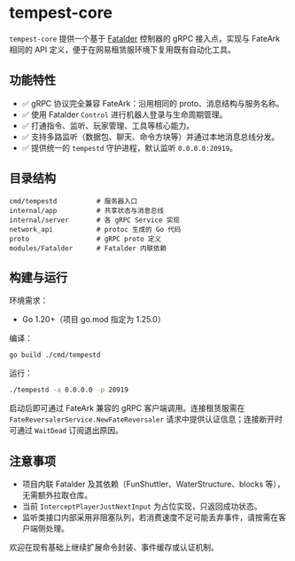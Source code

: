 # tempest-core

`tempest-core` 提供一个基于 [Fatalder](https://github.com/Yeah114/Fatalder) 控制器的 gRPC 接入点，实现与 FateArk 相同的 API 定义，便于在网易租赁服环境下复用既有自动化工具。

## 功能特性

- ✅ gRPC 协议完全兼容 FateArk：沿用相同的 proto、消息结构与服务名称。
- ✅ 使用 Fatalder `Control` 进行机器人登录与生命周期管理。
- ✅ 打通指令、监听、玩家管理、工具等核心能力。
- ✅ 支持多路监听（数据包、聊天、命令方块等）并通过本地消息总线分发。
- ✅ 提供统一的 `tempestd` 守护进程，默认监听 `0.0.0.0:20919`。

## 目录结构

```
cmd/tempestd          # 服务器入口
internal/app          # 共享状态与消息总线
internal/server       # 各 gRPC Service 实现
network_api           # protoc 生成的 Go 代码
proto                 # gRPC proto 定义
modules/Fatalder      # Fatalder 内联依赖
```

## 构建与运行

环境需求：

- Go 1.20+（项目 go.mod 指定为 1.25.0）

编译：

```bash
go build ./cmd/tempestd
```

运行：

```bash
./tempestd -a 0.0.0.0 -p 20919
```

启动后即可通过 FateArk 兼容的 gRPC 客户端调用。连接租赁服需在 `FateReversalerService.NewFateReversaler` 请求中提供认证信息；连接断开时可通过 `WaitDead` 订阅退出原因。

## 注意事项

- 项目内联 Fatalder 及其依赖（FunShuttler、WaterStructure、blocks 等），无需额外拉取仓库。
- 当前 `InterceptPlayerJustNextInput` 为占位实现，只返回成功状态。
- 监听类接口内部采用非阻塞队列，若消费速度不足可能丢弃事件，请按需在客户端侧处理。

欢迎在现有基础上继续扩展命令封装、事件缓存或认证机制。
